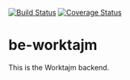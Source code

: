 [![Build Status](https://travis-ci.org/hirro/be-worktajm.png?branch=master)](https://travis-ci.org/hirro/be-worktajm)
[![Coverage Status](https://coveralls.io/repos/hirro/be-worktajm/badge.png)](https://coveralls.io/r/hirro/be-worktajm)

be-worktajm
===========

This is the Worktajm backend.

